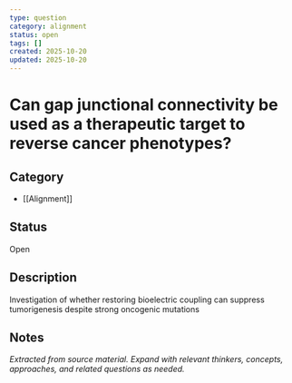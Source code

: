 ```yaml
---
type: question
category: alignment
status: open
tags: []
created: 2025-10-20
updated: 2025-10-20
---
```


# Can gap junctional connectivity be used as a therapeutic target to reverse cancer phenotypes?

## Category

- [[Alignment]]

## Status

Open

## Description

Investigation of whether restoring bioelectric coupling can suppress tumorigenesis despite strong oncogenic mutations

## Notes

*Extracted from source material. Expand with relevant thinkers, concepts, approaches, and related questions as needed.*
